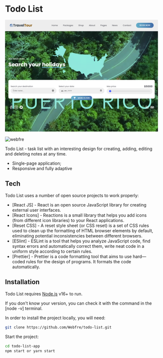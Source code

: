 # Todo List

![Image alt](https://github.com/Webfre/travel-tour/blob/main/src/assets/Image/tour/travelusa.png)

<p align="left"> <img src="https://komarev.com/ghpvc/?username=webfre&label=Profile%20views&color=0e75b6&style=flat" alt="webfre" /> </p>

Todo List - task list with an interesting design for creating, adding, editing and deleting notes at any time.

- Single-page application;
- Responsive and fully adaptive

## Tech

Todo List uses a number of open source projects to work properly:

- [React JS] - React is an open source JavaScript library for creating external user interfaces.
- [React Icons] - Reactions is a small library that helps you add icons (from different icon libraries) to your React applications.
- [Reset CSS] - A reset style sheet (or CSS reset) is a set of CSS rules used to clean up the formatting of HTML browser elements by default, eliminating potential inconsistencies between different browsers.
- [ESlint] - ESLint is a tool that helps you analyze JavaScript code, find syntax errors and automatically correct them, write neat code in a uniform style according to certain rules.
- [Prettier] - Prettier is a code formatting tool that aims to use hard—coded rules for the design of programs. It formats the code automatically.

## Installation

Todo List requires [Node.js](https://nodejs.org/) v16+ to run.

If you don't know your version, you can check it with the command in the [node -v] terminal.

In order to install the project locally, you will need:

```sh
git clone https://github.com/Webfre/todo-list.git
```

Start the project:

```sh
cd todo-list-app
npm start or yarn start
```
